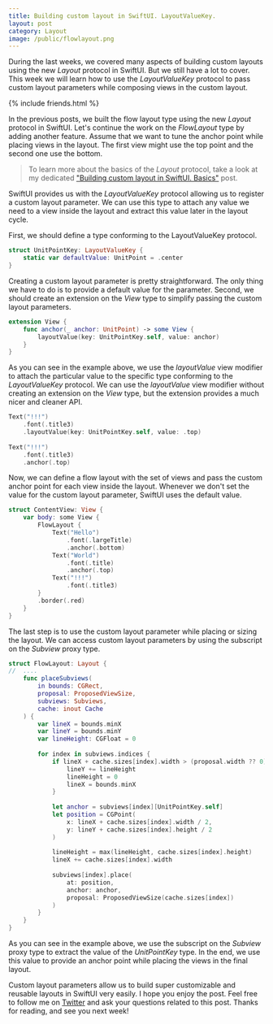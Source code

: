 ```yaml
---
title: Building custom layout in SwiftUI. LayoutValueKey.
layout: post
category: Layout
image: /public/flowlayout.png
---
```


During the last weeks, we covered many aspects of building custom layouts using the new *Layout* protocol in SwiftUI. But we still have a lot to cover. This week we will learn how to use the *LayoutValueKey* protocol to pass custom layout parameters while composing views in the custom layout.

{% include friends.html %}

In the previous posts, we built the flow layout type using the new *Layout* protocol in SwiftUI. Let's continue the work on the *FlowLayout* type by adding another feature. Assume that we want to tune the anchor point while placing views in the layout. The first view might use the top point and the second one use the bottom.

> To learn more about the basics of the *Layout* protocol, take a look at my dedicated ["Building custom layout in SwiftUI. Basics"](/2022/11/16/building-custom-layout-in-swiftui-basics/) post.

SwiftUI provides us with the *LayoutValueKey* protocol allowing us to register a custom layout parameter. We can use this type to attach any value we need to a view inside the layout and extract this value later in the layout cycle.

First, we should define a type conforming to the LayoutValueKey protocol.

```swift
struct UnitPointKey: LayoutValueKey {
    static var defaultValue: UnitPoint = .center
}
```

Creating a custom layout parameter is pretty straightforward. The only thing we have to do is to provide a default value for the parameter. Second, we should create an extension on the *View* type to simplify passing the custom layout parameters.

```swift
extension View {
    func anchor(_ anchor: UnitPoint) -> some View {
        layoutValue(key: UnitPointKey.self, value: anchor)
    }
}
```

As you can see in the example above, we use the *layoutValue* view modifier to attach the particular value to the specific type conforming to the *LayoutValueKey* protocol. We can use the *layoutValue* view modifier without creating an extension on the *View* type, but the extension provides a much nicer and cleaner API.

```swift
Text("!!!")
    .font(.title3)
    .layoutValue(key: UnitPointKey.self, value: .top)
    
Text("!!!")
    .font(.title3)
    .anchor(.top)
```

Now, we can define a flow layout with the set of views and pass the custom anchor point for each view inside the layout. Whenever we don't set the value for the custom layout parameter, SwiftUI uses the default value.

```swift
struct ContentView: View {
    var body: some View {
        FlowLayout {
            Text("Hello")
                .font(.largeTitle)
                .anchor(.bottom)
            Text("World")
                .font(.title)
                .anchor(.top)
            Text("!!!")
                .font(.title3)
        }
        .border(.red)
    }
}
```

The last step is to use the custom layout parameter while placing or sizing the layout. We can access custom layout parameters by using the subscript on the *Subview* proxy type.

```swift
struct FlowLayout: Layout {
//  ....
    func placeSubviews(
        in bounds: CGRect,
        proposal: ProposedViewSize,
        subviews: Subviews,
        cache: inout Cache
    ) {
        var lineX = bounds.minX
        var lineY = bounds.minY
        var lineHeight: CGFloat = 0
        
        for index in subviews.indices {
            if lineX + cache.sizes[index].width > (proposal.width ?? 0) {
                lineY += lineHeight
                lineHeight = 0
                lineX = bounds.minX
            }
            
            let anchor = subviews[index][UnitPointKey.self]
            let position = CGPoint(
                x: lineX + cache.sizes[index].width / 2,
                y: lineY + cache.sizes[index].height / 2
            )
            
            lineHeight = max(lineHeight, cache.sizes[index].height)
            lineX += cache.sizes[index].width
            
            subviews[index].place(
                at: position,
                anchor: anchor,
                proposal: ProposedViewSize(cache.sizes[index])
            )
        }
    }
}
```

As you can see in the example above, we use the subscript on the *Subview* proxy type to extract the value of the *UnitPointKey* type. In the end, we use this value to provide an anchor point while placing the views in the final layout.

Custom layout parameters allow us to build super customizable and reusable layouts in SwiftUI very easily. I hope you enjoy the post. Feel free to follow me on [Twitter](https://twitter.com/mecid) and ask your questions related to this post. Thanks for reading, and see you next week!
